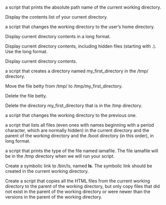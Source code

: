 a script that prints the absolute path name of the current working directory.

Display the contents list of your current directory.

a script that changes the working directory to the user’s home directory.

Display current directory contents in a long format.

Display current directory contents, including hidden files (starting with .). Use the long format.

Display current directory contents.

a script that creates a directory named my_first_directory in the /tmp/ directory.

Move the file betty from /tmp/ to /tmp/my_first_directory.

Delete the file betty.

Delete the directory my_first_directory that is in the /tmp directory.

a script that changes the working directory to the previous one.

a script that lists all files (even ones with names beginning with a period character, which are normally hidden) in the current directory and the parent of the working directory and the /boot directory (in this order), in long format.

a script that prints the type of the file named iamafile. The file iamafile will be in the /tmp directory when we will run your script.

Create a symbolic link to /bin/ls, named __ls__. The symbolic link should be created in the current working directory.

Create a script that copies all the HTML files from the current working directory to the parent of the working directory, but only copy files that did not exist in the parent of the working directory or were newer than the versions in the parent of the working directory.

